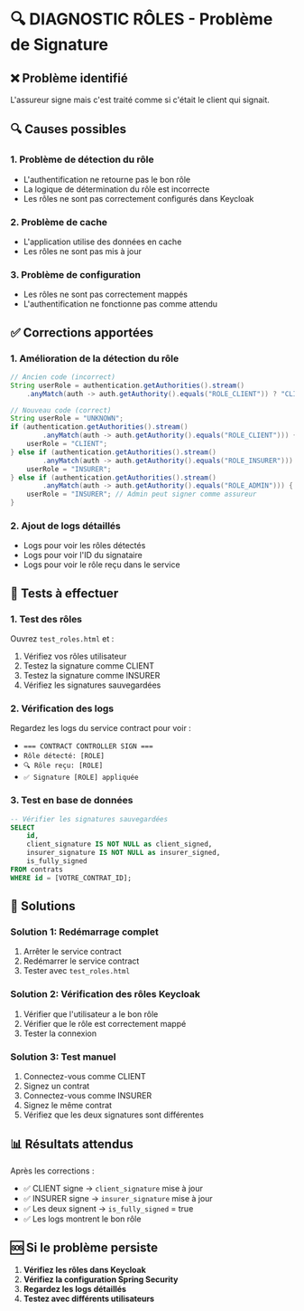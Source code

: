 # 🔍 DIAGNOSTIC RÔLES - Problème de Signature

## ❌ Problème identifié
L'assureur signe mais c'est traité comme si c'était le client qui signait.

## 🔍 Causes possibles

### 1. **Problème de détection du rôle**
- L'authentification ne retourne pas le bon rôle
- La logique de détermination du rôle est incorrecte
- Les rôles ne sont pas correctement configurés dans Keycloak

### 2. **Problème de cache**
- L'application utilise des données en cache
- Les rôles ne sont pas mis à jour

### 3. **Problème de configuration**
- Les rôles ne sont pas correctement mappés
- L'authentification ne fonctionne pas comme attendu

## ✅ Corrections apportées

### 1. **Amélioration de la détection du rôle**
```java
// Ancien code (incorrect)
String userRole = authentication.getAuthorities().stream()
    .anyMatch(auth -> auth.getAuthority().equals("ROLE_CLIENT")) ? "CLIENT" : "INSURER";

// Nouveau code (correct)
String userRole = "UNKNOWN";
if (authentication.getAuthorities().stream()
        .anyMatch(auth -> auth.getAuthority().equals("ROLE_CLIENT"))) {
    userRole = "CLIENT";
} else if (authentication.getAuthorities().stream()
        .anyMatch(auth -> auth.getAuthority().equals("ROLE_INSURER"))) {
    userRole = "INSURER";
} else if (authentication.getAuthorities().stream()
        .anyMatch(auth -> auth.getAuthority().equals("ROLE_ADMIN"))) {
    userRole = "INSURER"; // Admin peut signer comme assureur
}
```

### 2. **Ajout de logs détaillés**
- Logs pour voir les rôles détectés
- Logs pour voir l'ID du signataire
- Logs pour voir le rôle reçu dans le service

## 🧪 Tests à effectuer

### 1. **Test des rôles**
Ouvrez `test_roles.html` et :
1. Vérifiez vos rôles utilisateur
2. Testez la signature comme CLIENT
3. Testez la signature comme INSURER
4. Vérifiez les signatures sauvegardées

### 2. **Vérification des logs**
Regardez les logs du service contract pour voir :
- `=== CONTRACT CONTROLLER SIGN ===`
- `Rôle détecté: [ROLE]`
- `🔍 Rôle reçu: [ROLE]`
- `✅ Signature [ROLE] appliquée`

### 3. **Test en base de données**
```sql
-- Vérifier les signatures sauvegardées
SELECT 
    id,
    client_signature IS NOT NULL as client_signed,
    insurer_signature IS NOT NULL as insurer_signed,
    is_fully_signed
FROM contrats 
WHERE id = [VOTRE_CONTRAT_ID];
```

## 🚀 Solutions

### Solution 1: Redémarrage complet
1. Arrêter le service contract
2. Redémarrer le service contract
3. Tester avec `test_roles.html`

### Solution 2: Vérification des rôles Keycloak
1. Vérifier que l'utilisateur a le bon rôle
2. Vérifier que le rôle est correctement mappé
3. Tester la connexion

### Solution 3: Test manuel
1. Connectez-vous comme CLIENT
2. Signez un contrat
3. Connectez-vous comme INSURER
4. Signez le même contrat
5. Vérifiez que les deux signatures sont différentes

## 📊 Résultats attendus

Après les corrections :
- ✅ CLIENT signe → `client_signature` mise à jour
- ✅ INSURER signe → `insurer_signature` mise à jour
- ✅ Les deux signent → `is_fully_signed` = true
- ✅ Les logs montrent le bon rôle

## 🆘 Si le problème persiste

1. **Vérifiez les rôles dans Keycloak**
2. **Vérifiez la configuration Spring Security**
3. **Regardez les logs détaillés**
4. **Testez avec différents utilisateurs**
